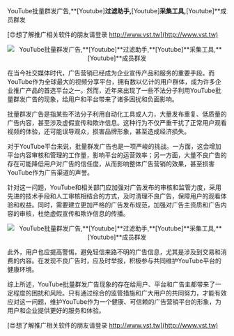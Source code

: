 YouTube批量群发广告,**[Youtube]**过滤助手,**[Youtube]**采集工具,**[Youtube]**成员群发

[😍想了解推广相关软件的朋友请登录 http://www.vst.tw](http://www.vst.tw)

 <center><img src="https://vst.tw/MP4/tuiguang/png/5.png" alt="YouTube批量群发广告,**[Youtube]**过滤助手,**[Youtube]**采集工具,**[Youtube]**成员群发"></center>

在当今社交媒体时代，广告营销已经成为企业宣传产品和服务的重要手段。而YouTube作为全球最大的视频分享平台，拥有数以亿计的用户群体，成为许多企业推广产品的首选平台之一。然而，近年来出现了一些不法分子利用YouTube批量群发广告的现象，给用户和平台带来了诸多困扰和负面影响。

批量群发广告是指某些不法分子利用自动化工具或人力，大量发布重复、低质量的广告内容，甚至涉及虚假宣传和欺诈信息。这种行为不仅严重干扰了正常用户观看视频的体验，还可能误导观众，损害品牌形象，甚至造成经济损失。

对于YouTube平台来说，批量群发广告也是一项严峻的挑战。一方面，这会增加平台内容审核和管理的工作量，影响平台的运营效率；另一方面，大量不良广告的存在可能降低用户对广告的信任度，从而影响整体广告营销的效果，甚至损害YouTube作为广告渠道的声誉。

针对这一问题，YouTube和相关部门应加强对广告发布的审核和监管力度，采用先进的技术手段和人工审核相结合的方式，及时清理不良广告，保障用户的观看体验和权益。同时，需要建立更加严格的广告发布规范，加强对广告主资质和广告内容的审核，杜绝虚假宣传和欺诈信息的传播。

 <center><img src="https://vst.tw/MP4/tuiguang/png/4.png" alt="YouTube批量群发广告,**[Youtube]**过滤助手,**[Youtube]**采集工具,**[Youtube]**成员群发"></center>

此外，用户也应提高警惕，避免轻信来路不明的广告信息，尤其是涉及到交易和消费的内容。在发现不良广告时，应及时举报，积极参与共同维护YouTube平台的健康环境。

综上所述，YouTube批量群发广告现象的存在给用户、平台和广告主都带来了一定程度的困扰和风险。只有通过综合的监管措施和广大用户的共同努力，才能有效应对这一问题，维护YouTube作为一个健康、可信赖的广告营销平台的形象，为用户和企业提供更好的服务和体验。

[😍想了解推广相关软件的朋友请登录 http://www.vst.tw](http://www.vst.tw)



